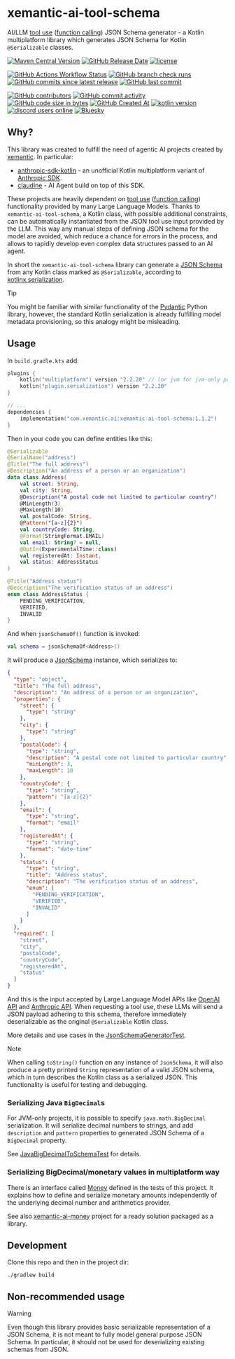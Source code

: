 # xemantic-ai-tool-schema

AI/LLM [tool use](https://docs.anthropic.com/en/docs/build-with-claude/tool-use) ([function calling](https://platform.openai.com/docs/guides/function-calling)) JSON Schema generator - a Kotlin multiplatform library
which generates JSON Schema for Kotlin `@Serializable` classes.

[<img alt="Maven Central Version" src="https://img.shields.io/maven-central/v/com.xemantic.ai/xemantic-ai-tool-schema">](https://central.sonatype.com/artifact/com.xemantic.ai/xemantic-ai-tool-schema)
[<img alt="GitHub Release Date" src="https://img.shields.io/github/release-date/xemantic/xemantic-ai-tool-schema">](https://github.com/xemantic/xemantic-ai-tool-schema/releases)
[<img alt="license" src="https://img.shields.io/github/license/xemantic/xemantic-ai-tool-schema?color=blue">](https://github.com/xemantic/xemantic-ai-tool-schema/blob/main/LICENSE)

[<img alt="GitHub Actions Workflow Status" src="https://img.shields.io/github/actions/workflow/status/xemantic/xemantic-ai-tool-schema/build-main.yml">](https://github.com/xemantic/xemantic-ai-tool-schema/actions/workflows/build-main.yml)
[<img alt="GitHub branch check runs" src="https://img.shields.io/github/check-runs/xemantic/xemantic-ai-tool-schema/main">](https://github.com/xemantic/xemantic-ai-tool-schema/actions/workflows/build-main.yml)
[<img alt="GitHub commits since latest release" src="https://img.shields.io/github/commits-since/xemantic/xemantic-ai-tool-schema/latest">](https://github.com/xemantic/xemantic-ai-tool-schema/commits/main/)
[<img alt="GitHub last commit" src="https://img.shields.io/github/last-commit/xemantic/xemantic-ai-tool-schema">](https://github.com/xemantic/xemantic-ai-tool-schema/commits/main/)

[<img alt="GitHub contributors" src="https://img.shields.io/github/contributors/xemantic/xemantic-ai-tool-schema">](https://github.com/xemantic/xemantic-ai-tool-schema/graphs/contributors)
[<img alt="GitHub commit activity" src="https://img.shields.io/github/commit-activity/t/xemantic/xemantic-ai-tool-schema">](https://github.com/xemantic/xemantic-ai-tool-schema/commits/main/)
[<img alt="GitHub code size in bytes" src="https://img.shields.io/github/languages/code-size/xemantic/xemantic-ai-tool-schema">]()
[<img alt="GitHub Created At" src="https://img.shields.io/github/created-at/xemantic/xemantic-ai-tool-schema">](https://github.com/xemantic/xemantic-ai-tool-schema/commits)
[<img alt="kotlin version" src="https://img.shields.io/badge/dynamic/toml?url=https%3A%2F%2Fraw.githubusercontent.com%2Fxemantic%2Fxemantic-ai-tool-schema%2Fmain%2Fgradle%2Flibs.versions.toml&query=versions.kotlin&label=kotlin">](https://kotlinlang.org/docs/releases.html)
[<img alt="discord users online" src="https://img.shields.io/discord/811561179280965673">](https://discord.gg/vQktqqN2Vn)
[![Bluesky](https://img.shields.io/badge/Bluesky-0285FF?logo=bluesky&logoColor=fff)](https://bsky.app/profile/xemantic.com)

## Why?

This library was created to fulfill the need of agentic AI projects created by [xemantic](https://xemantic.com/). In particular:

* [anthropic-sdk-kotlin](https://github.com/xemantic/anthropic-sdk-kotlin) - an unofficial Kotlin multiplatform variant of [Anthropic SDK](https://docs.anthropic.com/en/api/client-sdks).
* [claudine](https://github.com/xemantic/claudine) - AI Agent build on top of this SDK.

These projects are heavily dependent on [tool use](https://docs.anthropic.com/en/docs/build-with-claude/tool-use) ([function calling](https://platform.openai.com/docs/guides/function-calling)) functionality provided by many Large Language Models. Thanks to `xemantic-ai-tool-schema`, a Kotlin class, with possible additional constraints, can be automatically instantiated from the JSON tool use input provided by the LLM. This way any manual steps of defining JSON schema for the model are avoided, which reduce a chance for errors in the process, and allows to rapidly develop even complex data structures passed to an AI agent.

In short the `xemantic-ai-tool-schema` library can generate a [JSON Schema](https://json-schema.org/) from any Kotlin class marked as `@Serializable`, according to [kotlinx.serialization](https://kotlinlang.org/docs/serialization.html).

> [!TIP]
> You might be familiar with similar functionality of the [Pydantic](https://docs.pydantic.dev/latest/concepts/json_schema/#generating-json-schema) Python library, however, the standard Kotlin serialization is already fulfilling model metadata provisioning, so this analogy might be misleading.

## Usage

In `build.gradle.kts` add:

```kotlin
plugins {
    kotlin("multiplatform") version "2.2.20" // (or jvm for jvm-only project)
    kotlin("plugin.serialization") version "2.2.20"
}

// ...
dependencies {
    implementation("com.xemantic.ai:xemantic-ai-tool-schema:1.1.2")
}
```

Then in your code you can define entities like this:

```kotlin
@Serializable
@SerialName("address")
@Title("The full address")
@Description("An address of a person or an organization")
data class Address(
    val street: String,
    val city: String,
    @Description("A postal code not limited to particular country")
    @MinLength(3)
    @MaxLength(10)
    val postalCode: String,
    @Pattern("[a-z]{2}")
    val countryCode: String,
    @Format(StringFormat.EMAIL)
    val email: String? = null,
    @OptIn(ExperimentalTime::class)
    val registeredAt: Instant,
    val status: AddressStatus
)

@Title("Address status")
@Description("The verification status of an address")
enum class AddressStatus {
    PENDING_VERIFICATION,
    VERIFIED,
    INVALID
}
```

And when `jsonSchemaOf()` function is invoked:

```kotlin
val schema = jsonSchemaOf<Address>()
```

It will produce a [JsonSchema](src/commonMain/kotlin/JsonSchema.kt) instance, which serializes to:

```json
{
  "type": "object",
  "title": "The full address",
  "description": "An address of a person or an organization",
  "properties": {
    "street": {
      "type": "string"
    },
    "city": {
      "type": "string"
    },
    "postalCode": {
      "type": "string",
      "description": "A postal code not limited to particular country",
      "minLength": 3,
      "maxLength": 10
    },
    "countryCode": {
      "type": "string",
      "pattern": "[a-z]{2}"
    },
    "email": {
      "type": "string",
      "format": "email"
    },
    "registeredAt": {
      "type": "string",
      "format": "date-time"
    },
    "status": {
      "type": "string",
      "title": "Address status",
      "description": "The verification status of an address",
      "enum": [
        "PENDING_VERIFICATION",
        "VERIFIED",
        "INVALID"
      ]
    }
  },
  "required": [
    "street",
    "city",
    "postalCode",
    "countryCode",
    "registeredAt",
    "status"
  ]
}
```

And this is the input accepted by Large Language Model APIs like [OpenAI API](https://platform.openai.com/docs/api-reference/introduction) and [Anthropic API](https://docs.anthropic.com/en/api/getting-started).
When requesting a tool use, these LLMs will send a JSON payload adhering to this schema, therefore immediately deserializable as the original `@Serializable` Kotlin class.

More details and use cases in the [JsonSchemaGeneratorTest](src/commonTest/kotlin/generator/JsonSchemaGeneratorTest.kt).

> [!NOTE]
> When calling `toString()` function on any instance of `JsonSchema`, it will also produce a pretty printed `String` representation of a valid JSON schema, which in turn describes the Kotlin class as a serialized JSON. This functionality is useful for testing and debugging.

### Serializing Java `BigDecimal`s

For JVM-only projects, it is possible to specify `java.math.BigDecimal` serialization. It will serialize decimal numbers to strings, and add `description` and `pattern` properties to generated JSON Schema of a `BigDecimal` property.

See [JavaBigDecimalToSchemaTest](src/jvmTest/kotlin/serialization/JavaBigDecimalToSchemaTest.kt) for details.

### Serializing BigDecimal/monetary values in multiplatform way

There is an interface called [Money](src/commonTest/kotlin/test/Money.kt) defined in the tests of this project. It explains how to define and serialize monetary amounts independently of the underlying decimal number and arithmetics provider.

See also [xemantic-ai-money](https://github.com/xemantic/xemantic-ai-money]) project for a ready solution packaged as a library.

## Development

Clone this repo and then in the project dir:

```shell
./gradlew build
```

## Non-recommended usage

> [!WARNING]
> Even though this library provides basic serializable representation of a JSON Schema, it is not meant to fully model general purpose JSON Schema.
> In particular, it should not be used for deserializing existing schemas from JSON.
